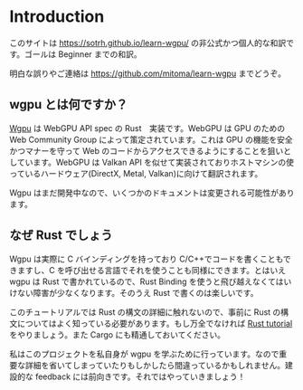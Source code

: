 # Introduction

このサイトは https://sotrh.github.io/learn-wgpu/ の非公式かつ個人的な和訳です。ゴールは Beginner までの和訳。

明白な誤りやご連絡は https://github.com/mitoma/learn-wgpu までどうぞ。

<!--
## What is wgpu?
-->
## wgpu とは何ですか？
<!--
[Wgpu](https://github.com/gfx-rs/wgpu) is a Rust implementation of the [WebGPU API spec](https://gpuweb.github.io/gpuweb/). WebGPU is a specification published by the GPU for the Web Community Group. It aims to allow web code access to GPU functions in a safe and reliable manner. It does this by mimicking the Vulkan API, and translating that down to whatever API the host hardware is using (ie. DirectX, Metal, Vulkan).
-->
[Wgpu](https://github.com/gfx-rs/wgpu) は WebGPU API spec の Rust　実装です。WebGPU は GPU のための Web Community Group によって策定されています。これは GPU の機能を安全かつマナーを守って Web のコードからアクセスできるようにすることを狙いとしています。WebGPU は Valkan API を似せて実装されておりホストマシンの使っているハードウェア(DirectX, Metal, Valkan)に向けて翻訳されます。

<!--
Wgpu is still in development, so some of this doc is subject to change.
-->
Wgpu はまだ開発中なので、いくつかのドキュメントは変更される可能性があります。

<!--
## Why Rust?
-->
## なぜ Rust でしょう
<!--
Wgpu actually has C bindings to allow you to write C/C++ code with it, as well as use other languages that interface with C. That being said, wgpu is written in Rust, and it has some convient Rust Bindings that don't have to jump through any hoops. On top of that, I've been enjoying writing in Rust.
-->
Wgpu は実際に C バインディングを持っており C/C++でコードを書くこともできますし、C を呼び出せる言語でそれを使うことも同様にできます。とはいえ wgpu は Rust で書かれているので、Rust Binding を使うと飛び越えなくてはいけない障害が少なくなります。そのうえ Rust で書くのは楽しいです。

<!--
You should be fairly familiar with Rust before using this tutorial as I won't go into much detail on Rust syntax. If you're not super comfortable with Rust you can review the [Rust tutorial](https://www.rust-lang.org/learn). You should also be familiar about [Cargo](https://doc.rust-lang.org/cargo/).
-->
このチュートリアルでは Rust の構文の詳細に触れないので、事前に Rust の構文についてはよく知っている必要があります。もし万全でなければ [Rust tutorial](https://www.rust-lang.org/learn) をやりましょう。また Cargo にも精通しておいてください。

<!--
I'm using this project as a way to learn wgpu myself, so I might miss some important details, or explain things wrong. I'm always open to constructive feedback. That being said, let's get started!
-->
私はこのプロジェクトを私自身が wgpu を学ぶために行っています。なので重要な詳細を省いてしまっていたりもしかしたら間違っているかもしれません。建設的な feedback には前向きです。それではやっていきましょう！
